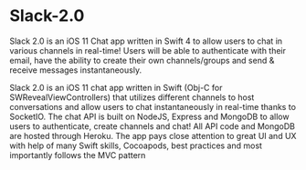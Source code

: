 # Slack-2.0
Slack 2.0 is an iOS 11 Chat app written in Swift 4 to allow users to chat in various channels in real-time! Users will be able to authenticate with their email, have the ability to create their own channels/groups and send &amp; receive messages instantaneously.

Slack 2.0 is an iOS 11 chat app written in Swift (Obj-C for SWRevealViewControllers) that utilizes different channels to host conversations and allow users to chat instantaneously in real-time thanks to SocketIO. The chat API is built on NodeJS, Express and MongoDB to allow users to authenticate, create channels and chat! All API code and MongoDB are hosted through Heroku. The app pays close attention to great UI and UX with help of many Swift skills, Cocoapods, best practices and most importantly follows the MVC pattern
